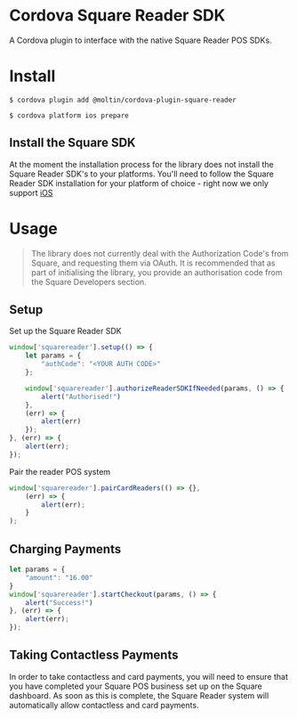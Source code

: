 # Cordova Square Reader SDK

A Cordova plugin to interface with the native Square Reader POS SDKs.

# Install

`$ cordova plugin add @moltin/cordova-plugin-square-reader`

`$ cordova platform ios prepare` 

## Install the Square SDK

At the moment the installation process for the library does not install the Square Reader SDK's to your platforms. You'll need to follow the Square Reader SDK installation for your platform of choice - right now we only support [iOS](https://docs.connect.squareup.com/payments/readersdk/setup-ios)

# Usage

> The library does not currently deal with the Authorization Code's from Square, and requesting them via OAuth. It is recommended that as part of initialising the library, you provide an authorisation code from the Square Developers section.

## Setup

Set up the Square Reader SDK

```ts
window['squarereader'].setup(() => {
    let params = {
        "authCode": "<YOUR AUTH CODE>"
    };

    window['squarereader'].authorizeReaderSDKIfNeeded(params, () => {
        alert("Authorised!")
    },
    (err) => {
        alert(err)
    });
}, (err) => {
    alert(err);
});
```

Pair the reader POS system

```ts
window['squarereader'].pairCardReaders(() => {},
    (err) => {
        alert(err);
    }
);

```

## Charging Payments

```ts
let params = {
    "amount": "16.00"
}
window['squarereader'].startCheckout(params, () => {
    alert("Success!")
}, (err) => {
    alert(err);
});
```

## Taking Contactless Payments

In order to take contactless and card payments, you will need to ensure that you have completed your Square POS business set up on the Square dashboard. As soon as this is complete, the Square Reader system will automatically allow contactless and card payments.
